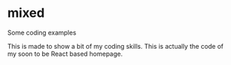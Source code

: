 # mixed
Some coding examples

This is  made to show a bit of my coding skills. This is actually the code of my soon to be React based homepage.
